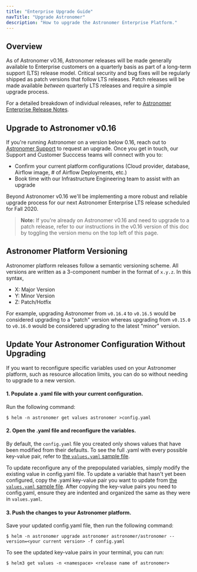 ```yaml
---
title: "Enterprise Upgrade Guide"
navTitle: "Upgrade Astronomer"
description: "How to upgrade the Astronomer Enterprise Platform."
---
```


## Overview

As of Astronomer v0.16, Astronomer releases will be made generally available to Enterprise customers on a quarterly basis as part of a long-term support (LTS) release model. Critical security and bug fixes will be regularly shipped as patch versions that follow LTS releases. Patch releases will be made available _between_ quarterly LTS releases and require a simple upgrade process.

For a detailed breakdown of individual releases, refer to [Astronomer Enterprise Release Notes](https://www.astronomer.io/docs/enterprise/v0.13/resources/release-notes/).

## Upgrade to Astronomer v0.16

If you're running Astronomer on a version below 0.16, reach out to [Astronomer Support](support.astronomer.io) to request an upgrade. Once you get in touch, our Support and Customer Succcess teams will connect with you to:

- Confirm your current platform configurations (Cloud provider, database, Airflow image, # of Airflow Deployments, etc.)
- Book time with our Infrastructure Engineering team to assist with an upgrade

Beyond Astronomer v0.16 we'll be implementing a more robust and reliable upgrade process for our next Astronomer Enterprise LTS release scheduled for Fall 2020.

> **Note:** If you're already on Astronomer v0.16 and need to upgrade to a patch release, refer to our instructions in the v0.16 version of this doc by toggling the version menu on the top left of this page.

## Astronomer Platform Versioning

Astronomer platform releases follow a semantic versioning scheme. All versions are written as a 3-component number in the format of `x.y.z`. In this syntax,

- X: Major Version
- Y: Minor Version
- Z: Patch/Hotfix

For example, upgrading Astronomer from `v0.16.4` to `v0.16.5` would be considered upgrading to a "patch" version whereas upgrading from `v0.15.0` to `v0.16.0` would be considered upgrading to the latest "minor" version.

## Update Your Astronomer Configuration Without Upgrading

If you want to reconfigure specific variables used on your Astronomer platform, such as resource allocation limits, you can do so without needing to upgrade to a new version.

#### 1. Populate a .yaml file with your current configuration.

Run the following command:

```
$ helm -n astronomer get values astronomer >config.yaml
```
#### 2. Open the .yaml file and reconfigure the variables.

By default, the `config.yaml` file you created only shows values that have been modified from their defaults. To see the full .yaml with every possible key-value pair, refer to [the `values.yaml` sample file](https://github.com/astronomer/astronomer/blob/master/values.yaml).

To update reconfigure any of the prepopulated variables, simply modify the existing value in config.yaml file. To update a variable that hasn't yet been configured, copy the .yaml key-value pair you want to update from [the `values.yaml` sample file](https://github.com/astronomer/astronomer/blob/master/values.yaml). After copying the key-value pairs you need to config.yaml, ensure they are indented and organized the same as they were in `values.yaml`.

#### 3. Push the changes to your Astronomer platform.

Save your updated config.yaml file, then run the following command:

```
$ helm -n astronomer upgrade astronomer astronomer/astronomer --version=<your current version> -f config.yaml
```
To see the updated key-value pairs in your terminal, you can run:
```
$ helm3 get values -n <namespace> <release name of astronomer>
```
